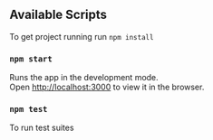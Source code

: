 ## Available Scripts
To get project running run `npm install`
### `npm start`

Runs the app in the development mode.\
Open [http://localhost:3000](http://localhost:3000) to view it in the browser.
### `npm test`

To run test suites
